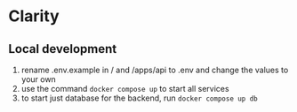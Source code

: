 # Clarity

## Local development

1. rename .env.example in / and /apps/api to .env and change the values to your own
2. use the command `docker compose up` to start all services
3. to start just database for the backend, run `docker compose up db`
